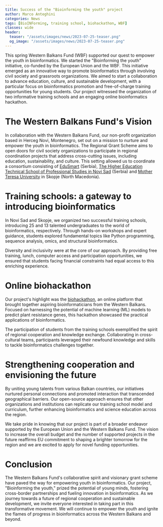 ```yaml
---
title: Success of the "Bioinforming the youth" project
author: Marco Anteghini
categories: News
tags: [BioINForming, training school, biohackathon, WBF]
classes: wide
header:
  teaser: "/assets/images/news/2023-07-25-teaser.png"
  og_image: "/assets/images/news/2023-07-25-teaser.png"
---
```


This spring Western Balkans Fund (WBF) supported our quest to empower the youth in bioinformatics. We started the "Bioinforming the youth" initiative, co-funded by the European Union and the WBF. This initiative emerged as an innovative way to promote bioinformatics through involving civil society and grassroots organizations. We aimed to start a collaboration to advance education, culture, and sustainable development, with a particular focus on bioinformatics promotion and free-of-charge training opportunities for young students. Our project witnessed the organization of two informative training schools and an engaging online bioinformatics hackathon.

# The Western Balkans Fund's Vision

In collaboration with the Western Balkans Fund, our non-profit organization based in Herceg Novi, Montenegro, set out on a mission to nurture and empower the youth in bioinformatics. The Regional Grant Scheme aims to open doors for civil society organizations to participate in regional coordination projects that address cross-cutting issues, including education, sustainability, and culture. This setting allowed us to coordinate a consortium consisting of [EduSmart](https://edusmart.rs/) (Serbia), [The Higher Education Technical School of Professional Studies in Novi Sad](https://vtsns.edu.rs/about-the-school/) (Serbia) and [Mother Teresa University](https://unt.edu.mk/en/) in Skopje (North Macedonia).

# Training schools: a gateway to introducing bioinformatics 

In Novi Sad and Skopje, we organized two successful training schools, introducing 25 and 13 talented undergraduates to the world of bioinformatics, respectively. Through hands-on workshops and expert guidance, students explored fundamental topics like Python programming, sequence analysis, omics, and structural bioinformatics.

Diversity and inclusivity were at the core of our approach. By providing free training, lunch, computer access and participation opportunities, we ensured that students facing financial constraints had equal access to this enriching experience.

# Online biohackathon

Our project's highlight was the [biohackathon](https://www.kaggle.com/competitions/bioinformatics-hackathon-prg), an online platform that brought together aspiring bioinformaticians from the Western Balkans. Focused on harnessing the potential of machine learning (ML) models to predict plant resistance genes, this hackathon showcased the practical applications of bioinformatics.

The participation of students from the training schools exemplified the spirit of regional cooperation and knowledge exchange. Collaborating in cross-cultural teams, participants leveraged their newfound knowledge and skills to tackle bioinformatics challenges together.

# Strengthening cooperation and envisioning the future

By uniting young talents from various Balkan countries, our initiatives nurtured personal connections and promoted interaction that transcended geographical barriers. Our open-source approach ensures that other organizations and institutions can replicate our training school model and curriculum, further enhancing bioinformatics and science education across the region.

We take pride in knowing that our project is part of a broader endeavor supported by the European Union and the Western Balkans Fund. The vision to increase the overall budget and the number of supported projects in the future reaffirms EU commitment to shaping a brighter tomorrow for the region and we are excited to apply for novel funding opportunities.

# Conclusion

The Western Balkans Fund's collaborative spirit and visionary grant scheme have paved the way for empowering youth in bioinformatics. Our project, "Bioinforming the youth," prized the potential of young minds, fostering cross-border partnerships and fueling innovation in bioinformatics. As we journey towards a future of regional cooperation and sustainable development, we invite everyone interested in taking part in this transformative movement. We will continue to empower the youth and ignite the flames of progress in bioinformatics across the Western Balkans and beyond.


